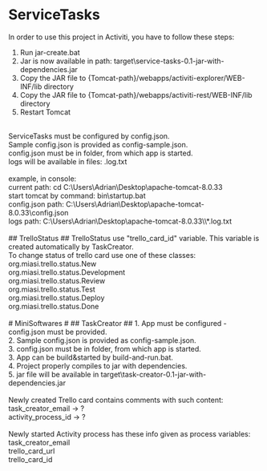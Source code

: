 # ServiceTasks #
In order to use this project in Activiti, you have to follow these steps:<br/>
1. Run jar-create.bat<br/>
2. Jar is now available in path: target\service-tasks-0.1-jar-with-dependencies.jar<br/>
3. Copy the JAR file to {Tomcat-path}/webapps/activiti-explorer/WEB-INF/lib directory<br/> 
4. Copy the JAR file to {Tomcat-path}/webapps/activiti-rest/WEB-INF/lib directory<br/>
4. Restart Tomcat<br/>
<br/>
ServiceTasks must be configured by config.json.<br/>
Sample config.json is provided as config-sample.json.<br/>
config.json must be in folder, from which app is started.<br/>
logs will be available in files: <java_class_name>.log.txt<br/>
<br/>
example, in console:<br/>
current path: cd C:\Users\Adrian\Desktop\apache-tomcat-8.0.33<br/>
start tomcat by command: bin\startup.bat<br/>
config.json path: C:\Users\Adrian\Desktop\apache-tomcat-8.0.33\config.json<br/>
logs path: C:\Users\Adrian\Desktop\apache-tomcat-8.0.33\\*.log.txt<br/>
<br/>
## TrelloStatus ##
TrelloStatus use "trello_card_id" variable. This variable is created automatically by TaskCreator.<br/>
To change status of trello card use one of these classes:<br/>
org.miasi.trello.status.New<br/>
org.miasi.trello.status.Development<br/>
org.miasi.trello.status.Review<br/>
org.miasi.trello.status.Test<br/>
org.miasi.trello.status.Deploy<br/>
org.miasi.trello.status.Done<br/>
<br/>
# MiniSoftwares #
## TaskCreator ##
1. App must be configured - config.json must be provided.<br/>
2. Sample config.json is provided as config-sample.json.<br/>
3. config.json must be in folder, from which app is started.<br/>
3. App can be build&started by build-and-run.bat.<br/>
4. Project properly compiles to jar with dependencies.<br/>
5. jar file will be available in target\task-creator-0.1-jar-with-dependencies.jar<br/>
<br/>
Newly created Trello card contains comments with such content:<br/>
task_creator_email -> ?<br/>
activity_process_id -> ?<br/>
<br/>
Newly started Activity process has these info given as process variables:<br/>
task_creator_email<br/>
trello_card_url<br/>
trello_card_id<br/>

